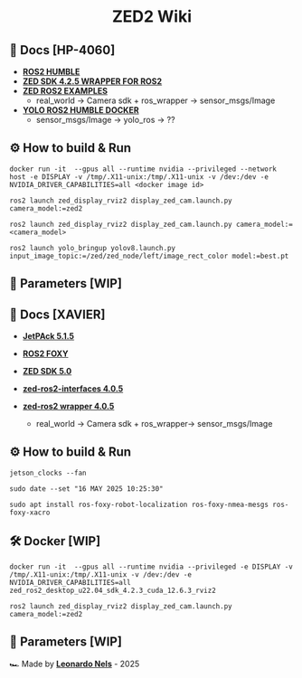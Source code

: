 <div align="center">
    <h1>ZED2 Wiki</h1>
</div>

## :open_file_folder: Docs [HP-4060]
- [**ROS2 HUMBLE**](https://docs.ros.org/en/humble/Installation.html)
- [**ZED SDK 4.2.5 WRAPPER FOR ROS2**](https://github.com/stereolabs/zed-ros2-wrapper)
- [**ZED ROS2 EXAMPLES**](https://github.com/stereolabs/zed-ros2-examples)
    - real_world → Camera sdk + ros_wrapper → sensor_msgs/Image
- [**YOLO ROS2 HUMBLE DOCKER**](https://github.com/mgonzs13/yolo_ros/tree/main?tab=readme-ov-file)
    - sensor_msgs/Image → yolo_ros → ??
  

## :gear: How to build & Run
```commandline
docker run -it  --gpus all --runtime nvidia --privileged --network host -e DISPLAY -v /tmp/.X11-unix:/tmp/.X11-unix -v /dev:/dev -e NVIDIA_DRIVER_CAPABILITIES=all <docker image id>
```
```commandline
ros2 launch zed_display_rviz2 display_zed_cam.launch.py camera_model:=zed2
```
```commandline
ros2 launch zed_display_rviz2 display_zed_cam.launch.py camera_model:=<camera_model>
```
```commandline
ros2 launch yolo_bringup yolov8.launch.py input_image_topic:=/zed/zed_node/left/image_rect_color model:=best.pt
```

## :abacus: Parameters [WIP]



## :open_file_folder: Docs [XAVIER]
- [**JetPAck 5.1.5**](https://docs.nvidia.com/jetson/archives/jetpack-archived/jetpack-515/release-notes/index.html)
- [**ROS2 FOXY**](https://docs.ros.org/en/foxy/index.html)
- [**ZED SDK 5.0**](https://github.com/leonardonels/cvcs_zed2/edit/main/README.md)
- [**zed-ros2-interfaces 4.0.5**](https://github.com/stereolabs/zed-ros2-interfaces/releases)

- [**zed-ros2 wrapper 4.0.5**](https://github.com/stereolabs/zed-ros2-wrapper/releases)
    - real_world → Camera sdk + ros_wrapper→ sensor_msgs/Image

## :gear: How to build & Run
```commandline
jetson_clocks --fan
```
```commandline
sudo date --set "16 MAY 2025 10:25:30"
```
```commandline
sudo apt install ros-foxy-robot-localization ros-foxy-nmea-mesgs ros-foxy-xacro
```

## :hammer_and_wrench: Docker [WIP]
```commandline
docker run -it  --gpus all --runtime nvidia --privileged -e DISPLAY -v /tmp/.X11-unix:/tmp/.X11-unix -v /dev:/dev -e NVIDIA_DRIVER_CAPABILITIES=all zed_ros2_desktop_u22.04_sdk_4.2.3_cuda_12.6.3_rviz2
```
```commandline
ros2 launch zed_display_rviz2 display_zed_cam.launch.py camera_model:=zed2
```


## :abacus: Parameters [WIP]



🏎️ Made by [**Leonardo Nels**](https://github.com/leonardonels) - 2025
